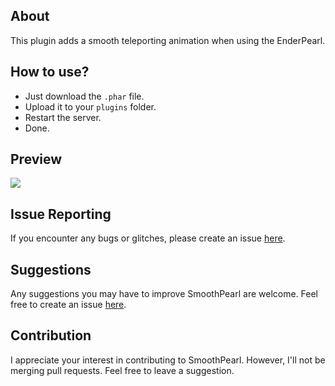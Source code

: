 ## About

This plugin adds a smooth teleporting animation when using the EnderPearl.

## How to use?
- Just download the ``.phar`` file.
- Upload it to your ``plugins`` folder.
- Restart the server.
- Done.

## Preview
![](https://github.com/imLuckii/SmoothPearl/blob/main/extras/example.gif)

## Issue Reporting

If you encounter any bugs or glitches, please create an issue [here](https://github.com/imLuckii/SmoothPearl/issues/new).

## Suggestions

Any suggestions you may have to improve SmoothPearl are welcome. Feel free to create an issue [here](https://github.com/imLuckii/SmoothPearl/issues/new).

## Contribution

I appreciate your interest in contributing to SmoothPearl. However, I'll not be merging pull requests. Feel free to leave a suggestion.
